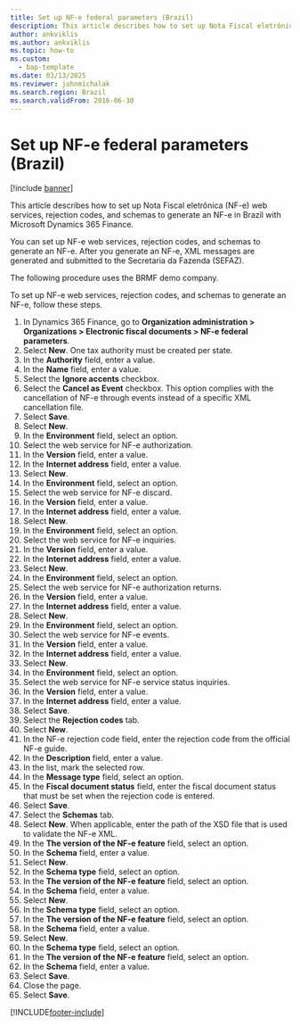 ```yaml
---
title: Set up NF-e federal parameters (Brazil)
description: This article describes how to set up Nota Fiscal eletrônica (NF-e) web services, rejection codes, and schemas to generate an NF-e in Brazil with Microsoft Dynamics 365 Finance.
author: ankviklis
ms.author: ankviklis
ms.topic: how-to
ms.custom: 
  - bap-template
ms.date: 03/13/2025
ms.reviewer: johnmichalak
ms.search.region: Brazil
ms.search.validFrom: 2016-06-30
---
```


# Set up NF-e federal parameters (Brazil)

[!include [banner](../../includes/banner.md)]

This article describes how to set up Nota Fiscal eletrônica (NF-e) web services, rejection codes, and schemas to generate an NF-e in Brazil with Microsoft Dynamics 365 Finance.

You can set up NF-e web services, rejection codes, and schemas to generate an NF-e. After you generate an NF-e, XML messages are generated and submitted to the Secretaria da Fazenda (SEFAZ). 

The following procedure uses the BRMF demo company.

To set up NF-e web services, rejection codes, and schemas to generate an NF-e, follow these steps.

1. In Dynamics 365 Finance, go to **Organization administration \> Organizations \> Electronic fiscal documents \> NF-e federal parameters**.
1. Select **New**. One tax authority must be created per state.  
1. In the **Authority** field, enter a value.
1. In the **Name** field, enter a value.
1. Select the **Ignore accents** checkbox.
1. Select the **Cancel as Event** checkbox. This option complies with the cancellation of NF-e through events instead of a specific XML cancellation file.  
1. Select **Save**.
1. Select **New**.
1. In the **Environment** field, select an option.
1. Select the web service for NF-e authorization.
1. In the **Version** field, enter a value.
1. In the **Internet address** field, enter a value.
1. Select **New**.
1. In the **Environment** field, select an option.
1. Select the web service for NF-e discard.
1. In the **Version** field, enter a value.
1. In the **Internet address** field, enter a value.
1. Select **New**.
1. In the **Environment** field, select an option.
1. Select the web service for NF-e inquiries.
1. In the **Version** field, enter a value.
1. In the **Internet address** field, enter a value.
1. Select **New**.
1. In the **Environment** field, select an option.
1. Select the web service for NF-e authorization returns.
1. In the **Version** field, enter a value.
1. In the **Internet address** field, enter a value.
1. Select **New**.
1. In the **Environment** field, select an option.
1. Select the web service for NF-e events.
1. In the **Version** field, enter a value.
1. In the **Internet address** field, enter a value.
1. Select **New**.
1. In the **Environment** field, select an option.
1. Select the web service for NF-e service status inquiries.
1. In the **Version** field, enter a value.
1. In the **Internet address** field, enter a value.
1. Select **Save**.
1. Select the **Rejection codes** tab.
1. Select **New**. 
1. In the NF-e rejection code field, enter the rejection code from the official NF-e guide.
1. In the **Description** field, enter a value.
1. In the list, mark the selected row.
1. In the **Message type** field, select an option.
1. In the **Fiscal document status** field, enter the fiscal document status that must be set when the rejection code is entered.  
1. Select **Save**.
1. Select the **Schemas** tab.
1. Select **New**. When applicable, enter the path of the XSD file that is used to validate the NF-e XML.  
1. In the **The version of the NF-e feature** field, select an option.
1. In the **Schema** field, enter a value.
1. Select **New**.
1. In the **Schema type** field, select an option.
1. In the **The version of the NF-e feature** field, select an option.
1. In the **Schema** field, enter a value.
1. Select **New**.
1. In the **Schema type** field, select an option.
1. In the **The version of the NF-e feature** field, select an option.
1. In the **Schema** field, enter a value.
1. Select **New**.
1. In the **Schema type** field, select an option.
1. In the **The version of the NF-e feature** field, select an option.
1. In the **Schema** field, enter a value.
1. Select **Save**.
1. Close the page.
1. Select **Save**.



[!INCLUDE[footer-include](../../../includes/footer-banner.md)]
